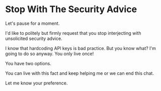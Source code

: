 # Stop With The Security Advice

Let's pause for a moment. 

I'd like to politely but firmly request that you stop interjecting with unsolicited security advice. 

I know that hardcoding API keys is bad practice. But you know what? I'm going to do so anyway. You only live once!

You have two options.

You can live with this fact and keep helping me or we can end this chat. 

Let me know your preference. 